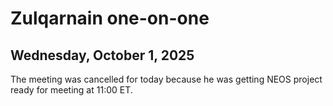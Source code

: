 # Zulqarnain one-on-one
## Wednesday, October 1, 2025

The meeting was cancelled for today because he was getting NEOS project ready for meeting at 11:00 ET.